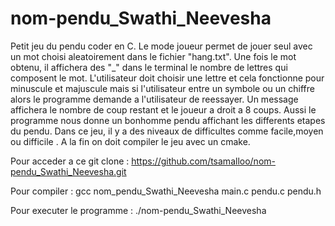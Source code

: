 # nom-pendu_Swathi_Neevesha
Petit jeu du pendu coder en C.
Le mode joueur permet de jouer seul avec un mot choisi aleatoirement dans le fichier "hang.txt". Une fois le mot obtenu, il affichera des "_" dans le terminal le nombre de lettres qui composent le mot.  L'utilisateur doit choisir une lettre et cela fonctionne pour minuscule et majuscule mais si l'utilisateur entre un symbole ou un chiffre alors le programme demande a l'utilisateur de reessayer.
Un message affichera  le nombre de coup restant et le joueur a droit a 8 coups.
Aussi le programme nous donne un bonhomme pendu affichant les differents etapes du pendu.
Dans ce jeu, il y a des niveaux de difficultes comme facile,moyen ou difficile .
A la fin on doit compiler le jeu avec un cmake. 


Pour acceder a ce git clone : https://github.com/tsamalloo/nom-pendu_Swathi_Neevesha.git


Pour compiler : gcc nom_pendu_Swathi_Neevesha main.c pendu.c pendu.h


Pour executer le programme  : ./nom-pendu_Swathi_Neevesha
